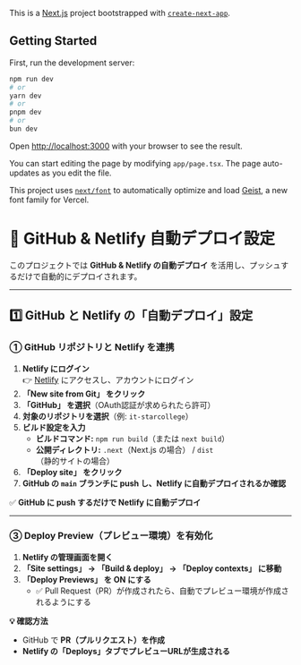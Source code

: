 This is a [Next.js](https://nextjs.org) project bootstrapped with [`create-next-app`](https://nextjs.org/docs/app/api-reference/cli/create-next-app).

## Getting Started

First, run the development server:

```bash
npm run dev
# or
yarn dev
# or
pnpm dev
# or
bun dev
```

Open [http://localhost:3000](http://localhost:3000) with your browser to see the result.

You can start editing the page by modifying `app/page.tsx`. The page auto-updates as you edit the file.

This project uses [`next/font`](https://nextjs.org/docs/app/building-your-application/optimizing/fonts) to automatically optimize and load [Geist](https://vercel.com/font), a new font family for Vercel.

# 🚀 GitHub & Netlify 自動デプロイ設定

このプロジェクトでは **GitHub & Netlify の自動デプロイ** を活用し、プッシュするだけで自動的にデプロイされます。

---

## **1️⃣ GitHub と Netlify の「自動デプロイ」設定**

### **① GitHub リポジトリと Netlify を連携**
1. **Netlify にログイン**  
   👉 [Netlify](https://app.netlify.com/) にアクセスし、アカウントにログイン
2. **「New site from Git」 をクリック**
3. **「GitHub」 を選択**（OAuth認証が求められたら許可）
4. **対象のリポジトリを選択**（例: `it-starcollege`）
5. **ビルド設定を入力**
   - **ビルドコマンド:** `npm run build`（または `next build`）
   - **公開ディレクトリ:** `.next`（Next.js の場合） / `dist`（静的サイトの場合）
6. **「Deploy site」 をクリック**
7. **GitHub の `main` ブランチに push し、Netlify に自動デプロイされるか確認**

✅ **GitHub に push するだけで Netlify に自動デプロイ**

---

### **③ Deploy Preview（プレビュー環境）を有効化**
1. **Netlify の管理画面を開く**
2. **「Site settings」 → 「Build & deploy」 → 「Deploy contexts」 に移動**
3. **「Deploy Previews」 を ON にする**
   - ✅ Pull Request（PR）が作成されたら、自動でプレビュー環境が作成されるようにする

**💡 確認方法**
- GitHub で **PR（プルリクエスト）を作成**
- **Netlify の「Deploys」タブでプレビューURLが生成される**
